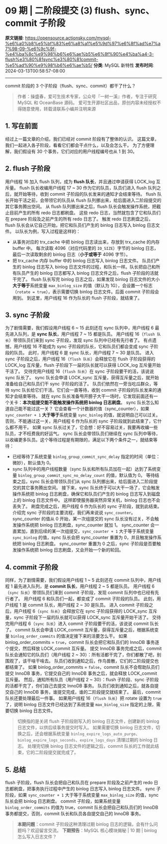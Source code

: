 # 09 期 | 二阶段提交 (3) flush、sync、commit 子阶段

**原文链接**: https://opensource.actionsky.com/mysql-%e6%a0%b8%e5%bf%83%e6%a8%a1%e5%9d%97%e6%8f%ad%e7%a7%98-09-%e6%9c%9f-%e4%ba%8c%e9%98%b6%e6%ae%b5%e6%8f%90%e4%ba%a4-3-flush%e3%80%81sync%e3%80%81commit-%e5%ad%90%e9%98%b6%e6%ae%b5/
**分类**: MySQL 新特性
**发布时间**: 2024-03-13T00:58:57-08:00

---

commit 阶段的 3 个子阶段（flush、sync、commit）都干了什么？
> 作者：操盛春，爱可生技术专家，公众号『一树一溪』作者，专注于研究 MySQL 和 OceanBase 源码。
爱可生开源社区出品，原创内容未经授权不得随意使用，转载请联系小编并注明来源
## 1. 写在前面
经过上一篇文章的介绍，我们已经对 commit 阶段有了整体的认识。
这篇文章，我们一起进入各子阶段，看看它们都会干点什么，以及会怎么干。
为了方便理解，我们假设有 30 个事务，它们对应的用户线程编号也从 1 到 30。
## 2. flush 子阶段
用户线程 16 加入 flush 队列，成为 **flush 队长**，并且通过申请获得 LOCK_log 互斥量。
flush 队长收编用户线程 17 ~ 30 作为它的队员，队员们进入 flush 队列之后，就开始等待，收到 commit 子阶段的队长发来的通知才会结束等待。
flush 队长开始干活之前，会带领它的队员从 flush 队列挪出来，给后面进入二阶段提交的其它事务腾出空间。
从 flush 队列挪出来之后，flush 队长会触发操作系统，把截止目前产生的所有 redo 日志都刷盘。
这些 redo 日志，当然就包含了它和队员们在 prepare 阶段及之前产生的所有 redo 日志了。
触发 redo 日志刷盘之后，flush 队长会从它自己开始，把它和队员们产生的 binlog 日志写入 binlog 日志文件。
以队长为例，写入过程是这样的：
- 从事务对应的 trx_cache 中把 binlog 日志读出来，存放到 trx_cache 的内存 buffer 中。
每次读取 4096（对应代码里的 `IO_SIZE`）字节的 binlog 日志，最后一次读取剩余的 binlog 日志（**小于或等于** 4096 字节）。
- 把 trx_cache 内存 buffer 中的 binlog 日志写入 binlog 日志文件。
队员们产生的 binlog 日志写入 binlog 日志文件的过程，和队长一样。队长把自己和所有队员产生的 binlog 日志都写入 binlog 日志文件之后，flush 子阶段的活就干完了。
flush 队长写完 binlog 日志之后，如果发现 binlog 日志文件的大小**大于等于**系统变量 `max_binlog_size` 的值（默认为 1G），会设置一个标志（`rotate = true`），表示需要切换 binlog 日志文件。后面 commit 子阶段会用到。
到这里，用户线程 16 作为队长的 flush 子阶段，就结束了。
## 3. sync 子阶段
为了剧情需要，我们假设用户线程 6 ~ 15 此刻还在 sync 队列中，用户线程 6 最先进入队列，是 **sync 队长**，用户线程 7 ~ 15 都是队员。
用户线程 16（`flush 队长`）带领队员们来到 sync 子阶段，发现 sync 队列中已经有先行者了。
有点遗憾，用户线程 16 不能成为 sync 子阶段的队长，它和队员们都会变成 sync 子阶段的队员。
此时，用户线程 6 是 sync 队长，用户线程 7 ~ 30 是队员。
进入 sync 子阶段之后，用户线程 16（`flush 队长`）会释放它在 flush 子阶段获得的 LOCK_log 互斥量，flush 子阶段下一屇的队长就可以获得 LOCK_log 互斥量开始干活了。
交待完用户线程 16（`flush 队长`）在 sync 子阶段要干的活，该说说 sync 队长了。
sync 队长会申请 LOCK_sync 互斥量，获得互斥量之后，就开始准备给自己和队员们干 sync 子阶段的活了。
队员们依然在一旁当吃瓜群众，等待 sync 队长给它们干活。它们会一直等待，收到 commit 子阶段的队长发来的通知才会结束等待。
就在 sync 队长准备甩开膀子大干一场时，它发现前面还有一个关卡：**本次组提交能不能触发操作系统把 binlog 日志刷盘**。
sync 队长怎么知道自己能不能过这一关？
它会查看一个计数器的值（sync_counter），如果 `sync_counter + 1` **大于等于**系统变量 `sync_binlog` 的值，就说明自己可以过关。
否则，不能通过这一关，用户线程 6 作为队长的 sync 子阶段就到此结束了，它什么都不用干。
如果 sync 队长过关了，它会想：好不容易过关，我要再收编一些队员，才不枉费我的好运气。
sync 队长会带领队员们继续在 sync 队列中等待，以收编更多队员。这个等待过程是有期限的，满足以下两个条件之一，就结束等待：
- 已经等待了系统变量 `binlog_group_commit_sync_delay` 指定的时间（单位：微妙），默认值为 0。
- sync 队列中的用户线程数量（sync 队长和所有队员加在一起）达到了系统变量 `binlog_group_commit_sync_no_delay_count` 的值，默认值为 0。
等待结束之后，sync 队长会带领队员们从 sync 队列挪出来，给后面进入二阶段提交的其它事务腾出空间。
接下来，sync 队长终于可以大干一场了，它会触发操作系统把 binlog 日志刷盘，确保它和队员们产生的 binlog 日志写入到磁盘上的 binlog 日志文件中。
这样即使服务器突然异常关机，binlog 日志也不会丢失了。
刷盘完成之后，用户线程 6 作为队长的 sync 子阶段，就到此结束。
介绍完 sync 子阶段的主要流程，我们再来说说 `sync_counter`。
sync_counter 的值从 0 开始，某一次组提交的 sync 队长没有过关，不会触发操作系统把 binlog 日志刷盘，sync_counter 就加 1。
sync_counter 会一直累加，直到后续的某一次组提交，`sync_counter + 1` 大于等于系统变量 `sync_binlog` 的值，sync 队长会把 sync_counter 重置为 0，并且触发操作系统把 binlog 日志刷盘。
sync_counter 重置为 0 之后，sync 子阶段是否要触发操作系统把 binlog 日志刷盘，又会开始一个新的轮回。
## 4. commit 子阶段
同样，为了剧情需要，我们假设用户线程 1 ~ 5 此刻还在 commit 队列中，用户线程 1 最先进入队列，是 **commit 队长**，用户线程 2 ~ 5 都是队员。
用户线程 6（`sync 队长`）带领队员们来到 commit 子阶段，发现 commit 队列中也已经有先行者了。
用户线程 6 和队员们一起，都变成了 commit 子阶段的队员。
此刻，用户线程 1 是 commit 队长，用户线程 2 ~ 30 是队员。
进入 commit 子阶段之后，用户线程 6（`sync 队长`）会释放它在 sync 子阶段获得的 LOCK_sync 互斥量，sync 子阶段下一屇的队长就可以获得 LOCK_sync 互斥量开始干活了。
交待完用户线程 6（`sync 队长`）进入 commit 子阶段要干的活，该说说 commit 队长了。
commit 队长会申请 LOCK_commit 互斥量，获得互斥量之后，根据系统变量 `binlog_order_commits` 的值决定接下来的活要怎么干。
如果 binlog_order_commits = `true`，commit 队长会把它和队员们的 InnoDB 事务逐个提交，然后释放 LOCK_commit 互斥量。
提交 InnoDB 事务完成之后，commit 队长会通知它的队员们（用户线程 2 ~ 30）：所有活都干完了，你们都散了吧，别围观了，该干啥干啥去。
队员们收到通知之后，作鸟兽散，它们的二阶段提交也都结束了。
如果 binlog_order_commits = `false`，commit 队长不会帮助队员们提交 InnoDB 事务，它提交自己的 InnoDB 事务之后，就会释放 LOCK_commit 互斥量。
然后，通知所有队员（用户线程 2 ~ 30）：flush 子阶段、sync 子阶段的活都干完了，你们自己去提交 InnoDB 事务。
队员们收到通知之后，就各自提交自己的 InnoDB 事务，谁提交完成，谁的二阶段提交就结束了。
最后，commit 队长还要处理最后一件事。
如果用户线程 16（`flush 队长`）把 rotate 设置为 `true` 了，说明 binlog 日志文件已经达到了系统变量 `max_binlog_size` 指定的上限，需要切换 binlog 日志文件。
> 切换指的是关闭 flush 子阶段刚写入的 binlog 日志文件，创建新的 binlog 日志文件，以供后续事务提交时写入。
如果需要切换 binlog 日志文件，切换之后，还会根据系统变量 `binlog_expire_logs_auto_purge`、`binlog_expire_logs_seconds`、`expire_logs_days` 清理过期的 binlog 日志。
处理完切换 binlog 日志文件的逻辑之后，commit 队长的工作就此结束，它的二阶段提交就完成了。
## 5. 总结
flush 子阶段，flush 队长会把自己和队员在 prepare 阶段及之前产生的 redo 日志都刷盘，把事务执行过程中产生的 binlog 日志写入 binlog 日志文件。
sync 子阶段，如果 `sync_counter + 1` 大于等于系统变量 `max_binlog_size` 的值，sync 队长会把 binlog 日志刷盘。
commit 子阶段，如果系统变量 `binlog_order_commits` 的值为 true，commit 队长会把自己和队员们的 InnoDB 事务都提交，否则，commit 队长和队员各自提交自己的 InnoDB 事务。
> **本期问题**：commit 子阶段这种清理过期 binlog 日志的逻辑，会有什么问题吗？欢迎留言交流。
**下期预告**：MySQL 核心模块揭秘 | 10 期 | binlog 怎么写入日志文件？